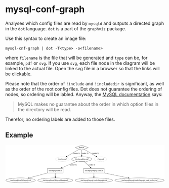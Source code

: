 # mysql-conf-graph

Analyses which config files are read by `mysqld` and outputs a directed graph in the `dot` language.
`dot` is a part of the `graphviz` package.

Use this syntax to create an image file:

    mysql-cnf-graph | dot -T<type> -o<filename>

where `filename` is the file that will be generated and `type` can be, for example, `pdf` or `svg`.
If you use `svg`, each file node in the diagram will be linked to the actual file. 
Open the svg file in a browser so that the links will be clickable.

Please note that the order of `!include` and `!includedir` is significant, as well as the order of 
the root config files. Dot does not guarantee the ordering of nodes, so ordering will be labled.
Anyway, the [MySQL documentation](https://dev.mysql.com/doc/refman/5.7/en/option-files.html) says:

> MySQL makes no guarantee about the order in which option files in the directory will be read.

Therefor, no ordering labels are added to those files.

## Example
<img src="./example.svg">